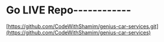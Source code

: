 # Go LIVE Repo------------

[https://github.com/CodeWithShamim/genius-car-services.git](https://github.com/CodeWithShamim/genius-car-services)